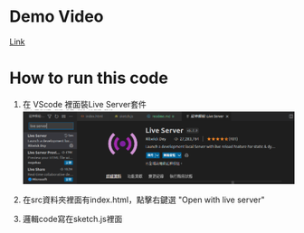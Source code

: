 # Demo Video

[Link](https://www.youtube.com/watch?v=s8W9_LCPH84)

# How to run this code

1. 在 VScode 裡面裝Live Server套件
![liver_server](live_server.png)

2. 在src資料夾裡面有index.html，點擊右鍵選 "Open with live server"
3. 邏輯code寫在sketch.js裡面
